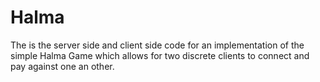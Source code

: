 Halma
=====

The is the server side and client side code for an implementation of the simple Halma Game which allows for two discrete clients to connect and pay against one an other. 
